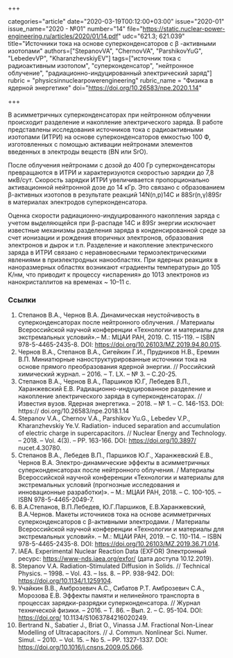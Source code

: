 +++

categories="article"
date="2020-03-19T00:12:00+03:00"
issue="2020-01"
issue_name="2020 - №01"
number="14"
file="https://static.nuclear-power-engineering.ru/articles/2020/01/14.pdf"
udc="621.3; 621.039"
title="Источники тока на основе суперконденсаторов с β -активными изотопами"
authors=["StepanovVA", "ChernovVA", "ParshikovYuG", "LebedevVP", "KharanzhevskiyEV"]
tags=["источник тока с радиоактивным изотопом", "суперконденсатор", "нейтронное облучение", "радиационно-индуцированный электрический заряд"]
rubric = "physicsinnuclearpowerengineering"
rubric_name = "Физика в ядерной энергетике"
doi="https://doi.org/10.26583/npe.2020.1.14"

+++

В асимметричных суперконденсаторах при нейтронном облучении происходит разделение и накопление электрического заряда. В работе представлены исследования источников тока с радиоактивными изотопами (ИТРИ) на основе суперконденсаторов емкостью 100 Ф, изготовленных с помощью активации нейтронами элементов введенных в электроды веществ (BN или SrO). 

После облучения нейтронами с дозой до 400 Гр суперконденсаторы превращаются в ИТРИ и характеризуются скоростью зарядки до 7,8 мкВ/сут. Скорость зарядки ИТРИ увеличивается пропорционально активационной нейтронной дозе до 14 кГр. Это связано с образованием β-активных изотопов в результате реакций 14N(n,p)14C и 88Sr(n,γ)89Sr в материалах электродов суперконденсатора. 

Оценка скорости радиационно-индуцированного накопления заряда с учетом выделяющейся при β-распаде 14С и 89Sr энергии исключает известные механизмы разделения заряда в конденсированной среде за счет ионизации и рождения вторичных электронов, образования электронов и дырок и т.п. Разделение и накопление электрического заряда в ИТРИ связано с неравновесными термоэлектрическими явлениями в приэлектродных нанообластях. При ядерных реакциях в наноразмерных областях возникают «градиенты температуры» до 105 K/нм, что приводит к процессу «испарения» до 1013 электронов из нанокристаллитов на временах ~ 10–11 c.

### Ссылки

1. Степанов В.А., Чернов В.А. Динамическая неустойчивость в суперконденсаторах после нейтронного облучения. / Материалы Всероссийской научной конференции «Технологии и материалы для экстремальных условий».– М.: МЦАИ РАН, 2019. С. 115-119. – ISBN 978-5-4465-2435-8. DOI: https://doi.org/10.26103/MZ.2019.94.80.015. 
2. Чернов В.А., Степанов В.А., Сигейкин Г.И., Прудников Н.В., Еремин В.П. Миниатюрные наноструктурированные источники тока на основе прямого преобразования ядерной энергии. // Российский химический журнал. – 2016. – Т. LX. – № 3. – С.20-25. 
3. Степанов В.А., Чернов В.А., Паршиков Ю.Г,  Лебедев В.П., Харанжевский  Е.В. Радиационно-индуцированное разделение и накопление электрического заряда в суперконденсаторах. // Известия вузов. Ядерная энергетика. – 2018. – № 1. – С. 146-153. DOI: https:// doi.org/10.26583/npe.2018.1.14 
4. Stepanov V.A., Chernov V.A., Parshikov Yu.G., Lebedev V.P., Kharanzhevskiy Ye.V. Radiation- induced separation and accumulation of electric charge in supercapacitors. // Nuclear Energy and Technology. – 2018. – Vol. 4(3). – PP. 163-166. DOI: https://doi.org/10.3897/ nucet.4.30780. 
5. Степанов В.А.,  Лебедев В.П., Паршиков Ю.Г., Харанжевский Е.В., Чернов В.А. Электро-динамические эффекты в асимметричных суперконденсаторах после нейтронного облучения. / Материалы Всероссийской научной конференции «Технологии и материалы для экстремальных условий (прогнозные исследования и инновационные разработки)». – М.: МЦАИ РАН, 2018. – С. 100-105. – ISBN 978-5-4465-2049-7. 
6. В.А.Степанов, В.П.Лебедев, Ю.Г.Паршиков, Е.В.Харанжевский, В.А.Чернов. Макеты источников тока на основе асимметричных суперконденсаторов с β-активными электродами. / Материалы Всероссийской научной конференции «Технологии и материалы для экстремальных условий». – М.: МЦАИ РАН, 2019. – С. 110-114. – ISBN 978-5-4465-2435-8. DOI: https://doi.org/10.26103/MZ.2019.36.71.014. 
7. IAEA. Experimental Nuclear Reaction Data (EXFOR) Электронный ресурс: https://www-nds.iaea.org/exfor/ (дата доступа 10.12.2019). 
8. Stepanov V.A. Radiation-Stimulated Diffusion in Solids. // Technical Physics. – 1998. – Vol. 43. – Iss. 8. – PP. 938-942. DOI: https://doi.org/10.1134/1.1259104. 
9. Учайкин В.В., Амброзевич А.С., Сибатов Р.Т. Амброзевич С.А., Морозова Е.В. Эффекты памяти и нелинейного транспорта в процессах зарядки-разрядки суперконденсатора. // Журнал технической физики. – 2016. – Т. 86. – Вып. 2. – С. 95-104. DOI: https://doi.org/ 10.1134/S1063784216020249. 
10. Bertrand N., Sabatier J., Briat O., Vinassa J.M. Fractional Non-Linear Modelling of Ultracapacitors. // J. Commun. Nonlinear Sci. Numer. Simul. – 2010. – Vol. 15. – No 5. – PP. 1327-1337. DOI: https://doi.org/10.1016/j.cnsns.2009.05.066. 